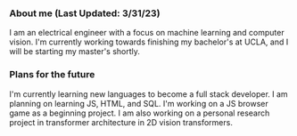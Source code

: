### About me (Last Updated: 3/31/23)

I am an electrical engineer with a focus on machine learning and computer vision. I'm currently working towards finishing my bachelor's at UCLA, and I will be starting my master's shortly.

### Plans for the future

I'm currently learning new languages to become a full stack developer. I am planning on learning JS, HTML, and SQL. I'm working on a JS browser game as a beginning project. I am also working on a personal research project in transformer architecture in 2D vision transformers.

